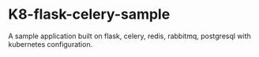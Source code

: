 # K8-flask-celery-sample
A sample application built on flask, celery, redis, rabbitmq, postgresql with kubernetes configuration. 
